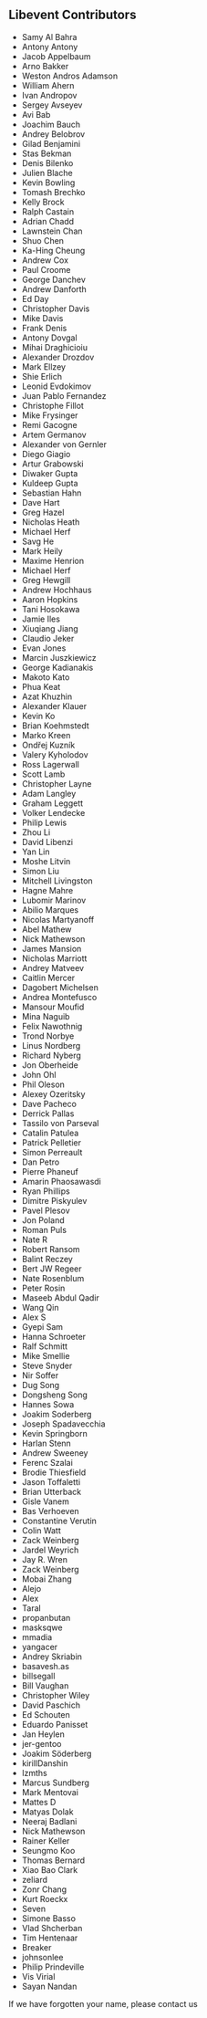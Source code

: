## Libevent Contributors
 * Samy Al Bahra
 * Antony Antony
 * Jacob Appelbaum
 * Arno Bakker
 * Weston Andros Adamson
 * William Ahern
 * Ivan Andropov
 * Sergey Avseyev
 * Avi Bab
 * Joachim Bauch
 * Andrey Belobrov
 * Gilad Benjamini
 * Stas Bekman
 * Denis Bilenko
 * Julien Blache
 * Kevin Bowling
 * Tomash Brechko
 * Kelly Brock
 * Ralph Castain
 * Adrian Chadd
 * Lawnstein Chan
 * Shuo Chen
 * Ka-Hing Cheung
 * Andrew Cox
 * Paul Croome
 * George Danchev
 * Andrew Danforth
 * Ed Day
 * Christopher Davis
 * Mike Davis
 * Frank Denis
 * Antony Dovgal
 * Mihai Draghicioiu
 * Alexander Drozdov
 * Mark Ellzey
 * Shie Erlich
 * Leonid Evdokimov
 * Juan Pablo Fernandez
 * Christophe Fillot
 * Mike Frysinger
 * Remi Gacogne
 * Artem Germanov
 * Alexander von Gernler
 * Diego Giagio
 * Artur Grabowski
 * Diwaker Gupta
 * Kuldeep Gupta
 * Sebastian Hahn
 * Dave Hart
 * Greg Hazel
 * Nicholas Heath
 * Michael Herf
 * Savg He
 * Mark Heily
 * Maxime Henrion
 * Michael Herf
 * Greg Hewgill
 * Andrew Hochhaus
 * Aaron Hopkins
 * Tani Hosokawa
 * Jamie Iles
 * Xiuqiang Jiang
 * Claudio Jeker
 * Evan Jones
 * Marcin Juszkiewicz
 * George Kadianakis
 * Makoto Kato
 * Phua Keat
 * Azat Khuzhin
 * Alexander Klauer
 * Kevin Ko
 * Brian Koehmstedt
 * Marko Kreen
 * Ondřej Kuzník
 * Valery Kyholodov
 * Ross Lagerwall
 * Scott Lamb
 * Christopher Layne
 * Adam Langley
 * Graham Leggett
 * Volker Lendecke
 * Philip Lewis
 * Zhou Li
 * David Libenzi
 * Yan Lin
 * Moshe Litvin
 * Simon Liu
 * Mitchell Livingston
 * Hagne Mahre
 * Lubomir Marinov
 * Abilio Marques
 * Nicolas Martyanoff
 * Abel Mathew
 * Nick Mathewson
 * James Mansion
 * Nicholas Marriott
 * Andrey Matveev
 * Caitlin Mercer
 * Dagobert Michelsen
 * Andrea Montefusco
 * Mansour Moufid
 * Mina Naguib
 * Felix Nawothnig
 * Trond Norbye
 * Linus Nordberg
 * Richard Nyberg
 * Jon Oberheide
 * John Ohl
 * Phil Oleson
 * Alexey Ozeritsky
 * Dave Pacheco
 * Derrick Pallas
 * Tassilo von Parseval
 * Catalin Patulea
 * Patrick Pelletier
 * Simon Perreault
 * Dan Petro
 * Pierre Phaneuf
 * Amarin Phaosawasdi
 * Ryan Phillips
 * Dimitre Piskyulev
 * Pavel Plesov
 * Jon Poland
 * Roman Puls
 * Nate R
 * Robert Ransom
 * Balint Reczey
 * Bert JW Regeer
 * Nate Rosenblum
 * Peter Rosin
 * Maseeb Abdul Qadir
 * Wang Qin
 * Alex S
 * Gyepi Sam
 * Hanna Schroeter
 * Ralf Schmitt
 * Mike Smellie
 * Steve Snyder
 * Nir Soffer
 * Dug Song
 * Dongsheng Song
 * Hannes Sowa
 * Joakim Soderberg
 * Joseph Spadavecchia
 * Kevin Springborn
 * Harlan Stenn
 * Andrew Sweeney
 * Ferenc Szalai
 * Brodie Thiesfield
 * Jason Toffaletti
 * Brian Utterback
 * Gisle Vanem
 * Bas Verhoeven
 * Constantine Verutin
 * Colin Watt
 * Zack Weinberg
 * Jardel Weyrich
 * Jay R. Wren
 * Zack Weinberg
 * Mobai Zhang
 * Alejo
 * Alex
 * Taral
 * propanbutan
 * masksqwe
 * mmadia
 * yangacer
 * Andrey Skriabin
 * basavesh.as
 * billsegall
 * Bill Vaughan
 * Christopher Wiley
 * David Paschich
 * Ed Schouten
 * Eduardo Panisset
 * Jan Heylen
 * jer-gentoo
 * Joakim Söderberg
 * kirillDanshin
 * lzmths
 * Marcus Sundberg
 * Mark Mentovai
 * Mattes D
 * Matyas Dolak
 * Neeraj Badlani
 * Nick Mathewson
 * Rainer Keller
 * Seungmo Koo
 * Thomas Bernard
 * Xiao Bao Clark
 * zeliard
 * Zonr Chang
 * Kurt Roeckx
 * Seven
 * Simone Basso
 * Vlad Shcherban
 * Tim Hentenaar
 * Breaker
 * johnsonlee
 * Philip Prindeville
 * Vis Virial
 * Sayan Nandan

If we have forgotten your name, please contact us